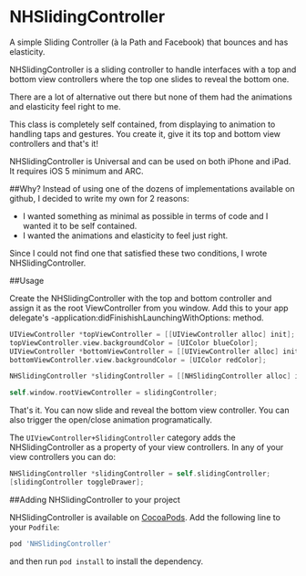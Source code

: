 NHSlidingController
===================
A simple Sliding Controller (à la Path and Facebook) that bounces and has elasticity.

NHSlidingController is a sliding controller to handle interfaces with a top and bottom view controllers where the top one slides to reveal the bottom one.

There are a lot of alternative out there but none of them had the animations and elasticity feel right to me.

This class is completely self contained, from displaying to animation to handling taps and gestures. You create it, give it its top and bottom view controllers and that's it!

NHSlidingController is Universal and can be used on both iPhone and iPad. It requires iOS 5 minimum and ARC.

##Why?
Instead of using one of the dozens of implementations available on github, I decided to write my own for 2 reasons:

- I wanted something as minimal as possible in terms of code and I wanted it to be self contained.
- I wanted the animations and elasticity to feel just right.

Since I could not find one that satisfied these two conditions, I wrote NHSlidingController.

##Usage

Create the NHSlidingController with the top and bottom controller and assign it as the root ViewController from you window. Add this to your app delegate's -application:didFinishishLaunchingWithOptions: method.

``` objective-c
UIViewController *topViewController = [[UIViewController alloc] init]; // Your Top ViewController
topViewController.view.backgroundColor = [UIColor blueColor];
UIViewController *bottomViewController = [[UIViewController alloc] init]; //Your Bottom ViewController
bottomViewController.view.backgroundColor = [UIColor redColor];

NHSlidingController *slidingController = [[NHSlidingController alloc] initWithTopViewController:topViewController bottomViewController:bottomViewController];

self.window.rootViewController = slidingController;
```

That's it. You can now slide and reveal the bottom view controller.
You can also trigger the open/close animation programatically.

The `UIViewController+SlidingController` category adds the NHSlidingController as a property of your view controllers. In any of your view controllers you can do:

``` objective-c
NHSlidingController *slidingController = self.slidingController;
[slidingController toggleDrawer];
```

##Adding NHSlidingController to your project

NHSlidingController is available on [CocoaPods](http://cocoapods.org). Add the following line to your `Podfile`:

``` ruby
pod 'NHSlidingController'
```
and then run `pod install` to install the dependency.

